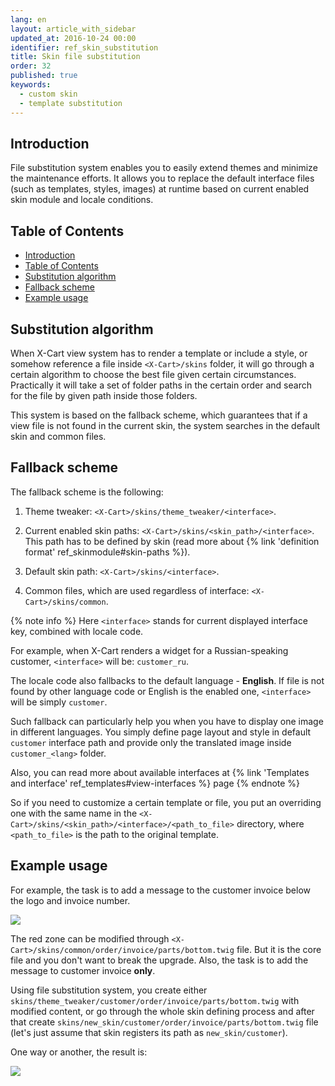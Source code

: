 ```yaml
---
lang: en
layout: article_with_sidebar
updated_at: 2016-10-24 00:00
identifier: ref_skin_substitution
title: Skin file substitution
order: 32
published: true
keywords:
  - custom skin
  - template substitution
---
```


## Introduction

File substitution system enables you to easily extend themes and minimize the maintenance efforts. It allows you to replace the default interface files (such as templates, styles, images) at runtime based on current enabled skin module and locale conditions.

## Table of Contents

*   [Introduction](#introduction)
*   [Table of Contents](#table-of-contents)
*   [Substitution algorithm](#substitution-algorithm)
*   [Fallback scheme](#fallback-scheme)
*   [Example usage](#example-usage)

## Substitution algorithm 

When X-Cart view system has to render a template or include a style, or somehow reference a file inside `<X-Cart>/skins` folder, it will go through a certain algorithm to choose the best file given certain circumstances. Practically it will take a set of folder paths in the certain order and search for the file by given path inside those folders. 

This system is based on the fallback scheme, which guarantees that if a view file is not found in the current skin, the system searches in the default skin and common files.

## Fallback scheme

The fallback scheme is the following:

1.  Theme tweaker: `<X-Cart>/skins/theme_tweaker/<interface>`.

2.  Current enabled skin paths: `<X-Cart>/skins/<skin_path>/<interface>`. This path has to be defined by skin (read more about {% link 'definition format' ref_skinmodule#skin-paths %}). 

3.  Default skin path: `<X-Cart>/skins/<interface>`.

4.  Common files, which are used regardless of interface: `<X-Cart>/skins/common`.

{% note info %}
Here `<interface>` stands for current displayed interface key, combined with locale code. 

For example, when X-Cart renders a widget for a Russian-speaking customer, `<interface>` will be: `customer_ru`. 

The locale code also fallbacks to the default language - **English**. If file is not found by other language code or English is the enabled one, `<interface>` will be simply `customer`.

Such fallback can particularly help you when you have to display one image in different languages. You simply define page layout and style in default `customer` interface path and provide only the translated image inside `customer_<lang>` folder.

Also, you can read more about available interfaces at {% link 'Templates and interface' ref_templates#view-interfaces %} page
{% endnote %}

So if you need to customize a certain template or file, you put an overriding one with the same name in the `<X-Cart>/skins/<skin_path>/<interface>/<path_to_file>` directory, where `<path_to_file>` is the path to the original template.

## Example usage

For example, the task is to add a message to the customer invoice below the logo and invoice number. 

![]({{site.baseurl}}/attachments/ref_skin_substitution/before.png)

The red zone can be modified through `<X-Cart>/skins/common/order/invoice/parts/bottom.twig` file. But it is the core file and you don't want to break the upgrade. Also, the task is to add the message to customer invoice **only**.

Using file substitution system, you create either `skins/theme_tweaker/customer/order/invoice/parts/bottom.twig` with modified content, or go through the whole skin defining process and after that create `skins/new_skin/customer/order/invoice/parts/bottom.twig` file (let's just assume that skin registers its path as `new_skin/customer`).

One way or another, the result is:

![]({{site.baseurl}}/attachments/ref_skin_substitution/after.png)
